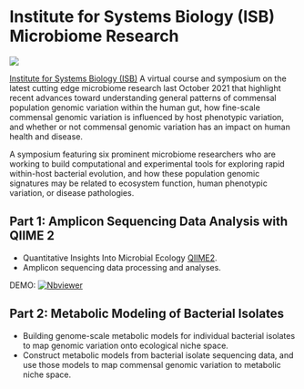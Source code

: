 # Institute for Systems Biology (ISB) Microbiome Research 
![](https://2fk98ny2fj834zhg9400whu1-wpengine.netdna-ssl.com/wp-content/uploads/2021microbiome-738x416.png)

[Institute for Systems Biology (ISB)](https://isbscience.org/) A virtual course and symposium on the latest cutting edge microbiome research last October 2021 that highlight recent advances toward understanding general patterns of commensal population genomic variation within the human gut, how fine-scale commensal genomic variation is influenced by host phenotypic variation, and whether or not commensal genomic variation has an impact on human health and disease.

A symposium featuring six prominent microbiome researchers who are working to build computational and experimental tools for exploring rapid within-host bacterial evolution, and how these population genomic signatures may be related to ecosystem function, human phenotypic variation, or disease pathologies.


## Part 1: Amplicon Sequencing Data Analysis with QIIME 2 
- Quantitative Insights Into Microbial Ecology [QIIME2](https://qiime2.org/).
- Amplicon sequencing data processing and analyses.

DEMO: [![Nbviewer](https://github.com/jupyter/design/blob/master/logos/Badges/nbviewer_badge.svg)](https://nbviewer.org/github/shejz/ISB-Microbiome/blob/main/Amplicon_Sequencing_Data_Analysis.ipynb)


## Part 2: Metabolic Modeling of Bacterial Isolates
- Building genome-scale metabolic models for individual bacterial isolates to map genomic variation onto ecological niche space.
- Construct metabolic models from bacterial isolate sequencing data, and use those models to map commensal genomic variation to metabolic niche space.




